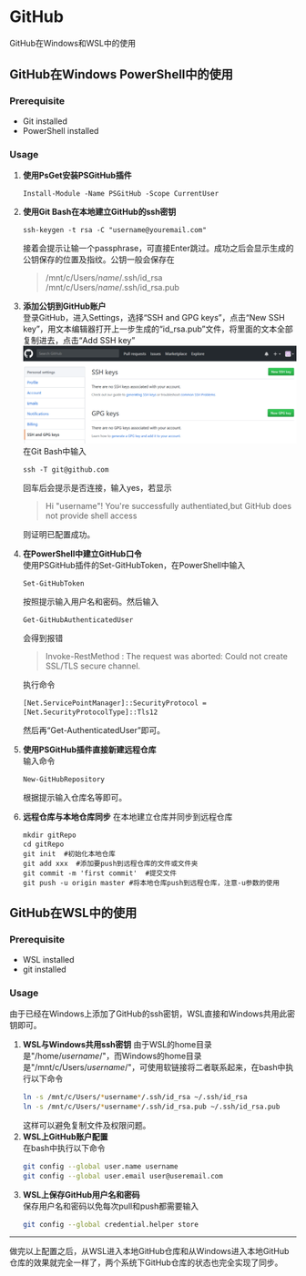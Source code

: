 # **GitHub**
GitHub在Windows和WSL中的使用

## **GitHub在Windows PowerShell中的使用**

### **Prerequisite**
- Git installed
- PowerShell installed
### **Usage**
1. **使用PsGet安装PSGitHub插件**  
    ``` shell
    Install-Module -Name PSGitHub -Scope CurrentUser
    ```
2. **使用Git Bash在本地建立GitHub的ssh密钥**
    ``` shell
    ssh-keygen -t rsa -C "username@youremail.com" 
    ```  
    接着会提示让输一个passphrase，可直接Enter跳过。成功之后会显示生成的公钥保存的位置及指纹。公钥一般会保存在  
    > /mnt/c/Users/*name*/.ssh/id_rsa  
    > /mnt/c/Users/*name*/.ssh/id_rsa.pub
 
3. **添加公钥到GitHub账户**  
    登录GitHub，进入Settings，选择“SSH and GPG keys”，点击“New SSH key”，用文本编辑器打开上一步生成的“id_rsa.pub”文件，将里面的文本全部复制进去，点击“Add SSH key”  
    ![New SSH key](./pic/sshkey.PNG)  
    在Git Bash中输入
    ```shell
    ssh -T git@github.com
    ```
    回车后会提示是否连接，输入yes，若显示
    > Hi "username"! You're successfully authentiated,but GitHub does not provide shell access  
    
    则证明已配置成功。
4. **在PowerShell中建立GitHub口令**   
    使用PSGitHub插件的Set-GitHubToken，在PowerShell中输入  
    ```shell
    Set-GitHubToken
    ```
    按照提示输入用户名和密码。然后输入
    ```shell
    Get-GitHubAuthenticatedUser
    ```
    会得到报错
    > Invoke-RestMethod : The request was aborted: Could not create SSL/TLS secure channel.  

    执行命令
    ```shell
    [Net.ServicePointManager]::SecurityProtocol = [Net.SecurityProtocolType]::Tls12
    ```
    然后再“Get-AuthenticatedUser”即可。  
5. **使用PSGitHub插件直接新建远程仓库**  
    输入命令
    ```shell
    New-GitHubRepository
    ```
    根据提示输入仓库名等即可。
6. **远程仓库与本地仓库同步**
    在本地建立仓库并同步到远程仓库
    ```shell
    mkdir gitRepo
    cd gitRepo
    git init  #初始化本地仓库
    git add xxx  #添加要push到远程仓库的文件或文件夹
    git commit -m 'first commit'  #提交文件
    git push -u origin master #将本地仓库push到远程仓库，注意-u参数的使用
    ```

## **GitHub在WSL中的使用**
### **Prerequisite**
- WSL installed
- git installed
### **Usage**
由于已经在Windows上添加了GitHub的ssh密钥，WSL直接和Windows共用此密钥即可。
1. **WSL与Windows共用ssh密钥**
    由于WSL的home目录是"/home/*username*/"，而Windows的home目录是"/mnt/c/Users/*username*/"，可使用软链接将二者联系起来，在bash中执行以下命令
    ```bash
    ln -s /mnt/c/Users/*username*/.ssh/id_rsa ~/.ssh/id_rsa  
    ln -s /mnt/c/Users/*username*/.ssh/id_rsa.pub ~/.ssh/id_rsa.pub
    ```
    这样可以避免复制文件及权限问题。
2. **WSL上GitHub账户配置**  
    在bash中执行以下命令
    ```bash
    git config --global user.name username
    git config --global user.email user@useremail.com
    ```
3. **WSL上保存GitHub用户名和密码**  
    保存用户名和密码以免每次pull和push都需要输入
    ```bash
    git config --global credential.helper store
    ```
---
做完以上配置之后，从WSL进入本地GitHub仓库和从Windows进入本地GitHub仓库的效果就完全一样了，两个系统下GitHub仓库的状态也完全实现了同步。
